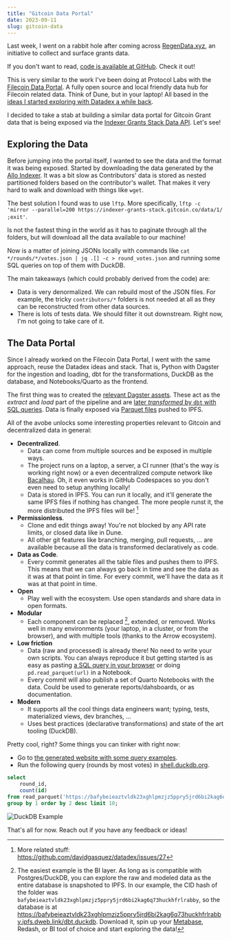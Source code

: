 ```yaml
---
title: "Gitcoin Data Portal"
date: 2023-09-11
slug: gitcoin-data
---
```


Last week, I went on a rabbit hole after coming across [RegenData.xyz](https://gov.gitcoin.co/t/regendata-xyz-our-sybil-resistant-future-q3-2023-and-beyond/16474), an initiative to collect and surface grants data.

If you don't want to read, [code is available at GitHub](https://github.com/davidgasquez/gitcoin-grants-data-portal). Check it out!

This is very similar to the work I've been doing at Protocol Labs with the [Filecoin Data Portal](https://github.com/davidgasquez/filecoin-data-portal). A fully open source and local friendly data hub for Filecoin related data. Think of Dune, but in your laptop! All based in the [ideas I started exploring with Datadex a while back](https://github.com/davidgasquez/datadex).

I decided to take a stab at building a similar data portal for Gitcoin Grant data that is being exposed via the [Indexer Grants Stack Data API](https://indexer-grants-stack.gitcoin.co/data/). Let's see!

## Exploring the Data

Before jumping into the portal itself, I wanted to see the data and the format it was being exposed. Started by downloading the data generated by the [Allo Indexer](https://github.com/gitcoinco/allo-indexer/). It was a bit slow as Contributors' data is stored as nested partitioned folders based on the contributor's wallet. That makes it very hard to walk and download with things like `wget`.

The best solution I found was to use `lftp`. More specifically, `lftp -c 'mirror --parallel=200 https://indexer-grants-stack.gitcoin.co/data/1/ ;exit'`.

Is not the fastest thing in the world as it has to paginate through all the folders, but will download all the data available to our machine!

Now is a matter of joining JSONs locally with commands like `cat */rounds/*/votes.json | jq .[] -c > round_votes.json` and running some SQL queries on top of them with DuckDB.

The main takeaways (which could probably derived from the code) are:

- Data is very denormalized. We can rebuild most of the JSON files. For example, the tricky `contributors/*` folders is not needed at all as they can be reconstructed from other data sources.
- There is lots of tests data. We should filter it out downstream. Right now, I'm not going to take care of it.

## The Data Portal

<div class="github-card" data-github="davidgasquez/gitcoin-grants-data-portal" data-width="650" data-height="" data-theme="default"></div>
<script src="//cdn.jsdelivr.net/github-cards/latest/widget.js"></script>

Since I already worked on the Filecoin Data Portal, I went with the same approach, reuse the Datadex ideas and stack. That is, Python with Dagster for the ingestion and loading, dbt for the transformations, DuckDB as the database, and Notebooks/Quarto as the frontend.

The first thing was to created the [relevant Dagster assets](https://github.com/davidgasquez/gitcoin-grants-data-portal/blob/main/ggdp/assets.py). These act as the _extract_ and _load_ part of the pipeline and are [later _transformed_ by `dbt` with SQL queries](https://github.com/davidgasquez/gitcoin-grants-data-portal/blob/main/dbt/models/round_votes.sql). Data is finally exposed via [Parquet files](https://www.robinlinacre.com/parquet_api/) pushed to IPFS.

All of the avobe unlocks some interesting properties relevant to Gitcoin and decentralized data in general:

- **Decentralized**.
  - Data can come from multiple sources and be exposed in multiple ways.
  - The project runs on a laptop, a server, a CI runner (that's the way is working right now) or a even decentralized compute network like [Bacalhau](https://www.bacalhau.org/). Oh, it even works in GitHub Codespaces so you don't even need to setup anything locally!
  - Data is stored in IPFS. You can run it locally, and it'll generate the same IPFS files if nothing has changed. The more people runst it, the more distributed the IPFS files will be! [^1]
- **Permissionless**.
  - Clone and edit things away! You're not blocked by any API rate limits, or closed data like in Dune.
  - All other git features like branching, merging, pull requests, ... are available because all the data is transformed declaratively as code.
- **Data as Code**.
  - Every commit generates all the table files and pushes them to IPFS. This means that we can always go back in time and see the data as it was at that point in time. For every commit, we'll have the data as it was at that point in time.
- **Open**
  - Play well with the ecosystem. Use open standards and share data in open formats.
- **Modular**
  - Each component can be replaced [^2], extended, or removed. Works well in many environments (your laptop, in a cluster, or from the browser), and with multiple tools (thanks to the Arrow ecosystem).
- **Low friction**
  - Data (raw and processed) is already there! No need to write your own scripts. You can always reproduce it but getting started is as easy as pasting [a SQL query in your browser](https://shell.duckdb.org/) or doing `pd.read_parquet(url)` in a Notebook.
  - Every commit will also publish a set of Quarto Notebooks with the data. Could be used to generate reports/dahsboards, or as documentation.
- **Modern**
  - It supports all the cool things data engineers want; typing, tests, materialized views, dev branches, ...
  - Uses best practices (declarative transformations) and state of the art tooling (DuckDB).

Pretty cool, right? Some things you can tinker with right now:

- Go to [the generated website with some query examples](https://bafybeieaztvldk23xghlpmzjz5ppry5jrd6bi2kag6q73huckhfrlrabby.ipfs.dweb.link/).
- Run the following query (rounds by most votes) in [shell.duckdb.org](https://shell.duckdb.org/).

```sql
select
    round_id,
    count(id)
from read_parquet('https://bafybeieaztvldk23xghlpmzjz5ppry5jrd6bi2kag6q73huckhfrlrabby.ipfs.w3s.link/round_votes.parquet')
group by 1 order by 2 desc limit 10;
```

![DuckDB Example](https://user-images.githubusercontent.com/1682202/267361009-a416610e-3905-4399-adac-5d395975c2e5.png)

That's all for now. Reach out if you have any feedback or ideas!

[^1]: More related stuff: <https://github.com/davidgasquez/datadex/issues/27>
[^2]: The easiest example is the BI layer. As long as is compatible with Postgres/DuckDB, you can explore the raw and modeled data as the entire database is snapshoted to IPFS. In our example, the CID hash of the folder was `bafybeieaztvldk23xghlpmzjz5ppry5jrd6bi2kag6q73huckhfrlrabby`, so the database is at <https://bafybeieaztvldk23xghlpmzjz5ppry5jrd6bi2kag6q73huckhfrlrabby.ipfs.dweb.link/dbt.duckdb>. Download it, spin up your [Metabase](https://www.metabase.com/data_sources/duckdb), Redash, or BI tool of choice and start exploring the data!
